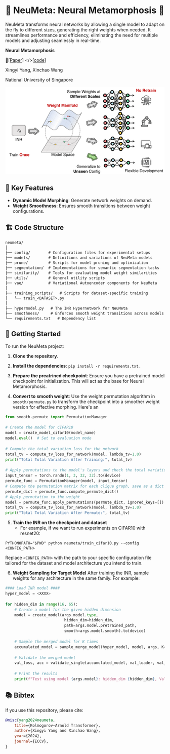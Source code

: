 # 🦋 NeuMeta: Neural Metamorphosis 🦋

NeuMeta transforms neural networks by allowing a single model to adapt on the fly to different sizes, generating the right weights when needed. It streamlines performance and efficiency, eliminating the need for multiple models and adjusting seamlessly in real-time.


**Neural Metamorphosis**

 📝[[Paper](https://arxiv.org/abs/2409.10594)] </>[[code](https://github.com/Adamdad/neumeta)] 

Xingyi Yang, Xinchao Wang

National University of Singapore

![](assets/tiser.png)






## 🔧 Key Features
- **Dynamic Model Morphing**: Generate network weights on demand.
- **Weight Smoothness**: Ensures smooth transitions between weight configurations.

## 🏗️ Code Structure

```shell
neumeta/
│
├── config/        # Configuration files for experimental setups
├── models/        # Definitions and variations of NeuMeta models
├── prune/         # Scripts for model pruning and optimization
├── segmentation/  # Implementations for semantic segmentation tasks
├── similarity/    # Tools for evaluating model weight similarities
├── utils/         # General utility scripts
├── vae/           # Variational Autoencoder components for NeuMeta
│
├── training_scripts/   # Scripts for dataset-specific training
│   └── train_<DATASET>.py
│
├── hypermodel.py   # The INR Hypernetwork for NeuMeta
├── smoothness/     # Enforces smooth weight transitions across models
└── requirements.txt   # Dependency list

```

## 🚀 Getting Started
To run the NeuMeta project:

1. **Clone the repository**.
2. **Install the dependencies**: `pip install -r requirements.txt`.
3. **Prepare the preatrined checkpoint**: Ensure you have a pretrained model checkpoint for initialization. This will act as the base for Neural Metamorphosis.

4. **Convert to smooth weight**: Use the weight permutation algorithm in `smooth/permute.py` to transform the checkpoint into a smoother weight version for effective morphing. Here's an 
```python
from smooth.permute import PermutationManager

# Create the model for CIFAR10
model = create_model_cifar10(model_name)
model.eval()  # Set to evaluation mode

# Compute the total variation loss for the network
total_tv = compute_tv_loss_for_network(model, lambda_tv=1.0)
print("Total Total Variation After Training:", total_tv)

# Apply permutations to the model's layers and check the total variation
input_tensor = torch.randn(1, 3, 32, 32).to(device)
permute_func = PermutationManager(model, input_tensor)
# Compute the permutation matrix for each clique graph, save as a dict
permute_dict = permute_func.compute_permute_dict()
# Apply permutation to the weight
model = permute_func.apply_permutations(permute_dict, ignored_keys=[])
total_tv = compute_tv_loss_for_network(model, lambda_tv=1.0)
print("Total Total Variation After Permute:", total_tv)
```
  
5. **Train the INR on the checkpoint and dataset**
   - For example, if we want to run experiments on CIFAR10 with resnet20:
  ```shell
  PYTHONOPATH="$PWD" python neumeta/train_cifar10.py --config <CONFIG_PATH>
  ```

Replace `<CONFIG_PATH>` with the path to your specific configuration file tailored for the dataset and model architecture you intend to train.

6. **Weight Sampling for Target Model**
After training the INR, sample weights for any architecture in the same family. For example:
```python
#### Load INR model ####
hyper_model = <XXXX>

for hidden_dim in range(16, 65):
    # Create a model for the given hidden dimension
    model = create_model(args.model.type, 
                          hidden_dim=hidden_dim, 
                          path=args.model.pretrained_path, 
                          smooth=args.model.smooth).to(device)
        
    # Sample the merged model for K times
    accumulated_model = sample_merge_model(hyper_model, model, args, K=100)

    # Validate the merged model
    val_loss, acc = validate_single(accumulated_model, val_loader, val_criterion, args=args)

    # Print the results
    print(f"Test using model {args.model}: hidden_dim {hidden_dim}, Validation Loss: {val_loss:.4f}, Validation Accuracy: {acc*100:.2f}%")        
```

## 📚 Bibtex
If you use this repository, please cite:
```bibtex
@misc{yang2024neumeta,
    title={Kolmogorov–Arnold Transformer},
    author={Xingyi Yang and Xinchao Wang},
    year={2024},
    journal={ECCV},
}
```
